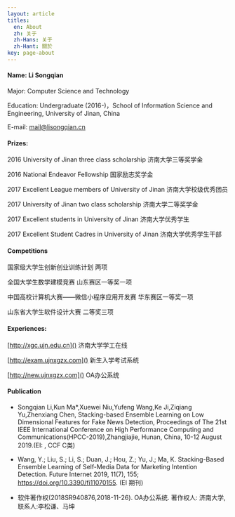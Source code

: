 ```yaml
---
layout: article
titles:
  en: About
  zh: 关于
  zh-Hans: 关于
  zh-Hant: 關於
key: page-about
---
```


#### Name: Li Songqian

Major: Computer Science and Technology

Education: Undergraduate (2016-)，School of Information Science and Engineering, University of Jinan, China

E-mail: [mail@lisongqian.cn](maito:mail@lisongqian.cn)

#### Prizes:

2016 University of Jinan three class scholarship 济南大学三等奖学金

2016 National Endeavor Fellowship 国家励志奖学金

2017 Excellent League members of University of Jinan 济南大学校级优秀团员

2017 University of Jinan two class scholarship 济南大学二等奖学金

2017 Excellent students in University of Jinan 济南大学优秀学生

2017 Excellent Student Cadres in University of Jinan 济南大学优秀学生干部

#### Competitions

国家级大学生创新创业训练计划  两项

全国大学生数学建模竞赛  山东赛区一等奖一项

中国高校计算机大赛——微信小程序应用开发赛  华东赛区一等奖一项

山东省大学生软件设计大赛  二等奖三项

#### Experiences:

[http://xgc.ujn.edu.cn]() 济南大学学工在线

[http://exam.ujnxgzx.com]() 新生入学考试系统

[http://new.ujnxgzx.com]() OA办公系统

#### Publication

- Songqian Li,Kun Ma*,Xuewei Niu,Yufeng Wang,Ke Ji,Ziqiang Yu,Zhenxiang Chen, Stacking-based Ensemble Learning on Low Dimensional Features for Fake News Detection, Proceedings of The 21st IEEE International Conference on High Performance Computing and Communications(HPCC-2019),Zhangjiajie, Hunan, China, 10-12 August 2019.(EI: , CCF C类)

- Wang, Y.; Liu, S.; Li, S.; Duan, J.; Hou, Z.; Yu, J.; Ma, K. Stacking-Based Ensemble Learning of Self-Media Data for Marketing Intention Detection. Future Internet 2019, 11(7), 155; https://doi.org/10.3390/fi11070155. (EI 期刊)

- 软件著作权(2018SR940876,2018-11-26). OA办公系统. 著作权人: 济南大学,联系人:李松谦、马坤